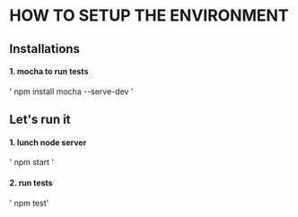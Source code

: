 # HOW TO SETUP THE ENVIRONMENT
## Installations

#### 1. mocha to run tests

' npm install mocha --serve-dev '


## Let's run it
#### 1. lunch node server

' npm start '

#### 2. run tests

' npm test'
